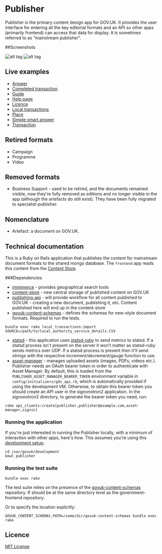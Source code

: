 # Publisher

Publisher is the primary content design app for GOV.UK. It provides the user interface for
entering all the key editorial formats and an API so other apps (primarily frontend) can
access that data for display. It is sometimes referred to as "mainstream publisher".

##Screenshots

![alt tag](doc/publisher_document_screenshot.png)
![alt tag](doc/publisher_admin_screenshot.png)

## Live examples
- [Answer](https://www.gov.uk/smart-meters)
- [Completed transaction](https://www.gov.uk/done/make-lpa)
- [Guide](https://www.gov.uk/council-tax-appeals)
- [Help page](https://www.gov.uk/help/accessibility)
- [Licence](https://www.gov.uk/day-nurseries-wales)
- [Local transactions](https://www.gov.uk/complain-about-your-council)
- [Place](https://www.gov.uk/ukonline-centre-internet-access-computer-training)
- [Simple smart answer](https://www.gov.uk/qualify-tax-credits)
- [Transaction](https://www.gov.uk/council-tax-bands)

## Retired formats
- Campaign
- Programme
- Video

## Removed formats
- Business Support - used to be retired, and the documents remained visible, now
  they're fully removed as editions and no longer visible in the app (although
  the artefacts do still exist).  They have been fully migrated to
  specialist-publisher.

## Nomenclature

- Artefact: a document on GOV.UK.

## Technical documentation

This is a Ruby on Rails application that publishes the content for mainstream document formats to the shared mongo database. The `frontend` app reads this content from the [Content Store](https://github.com/alphagov/content-store).

###Dependencies

- [imminence](https://github.com/alphagov/imminence) - provides geographical search tools
- [content-store](https://github.com/alphagov/content-store) - new central storage of published content on GOV.UK
- [publishing-api](https://github.com/alphagov/publishing-api) - will provide workflow for all content published to GOV.UK - creating a new document, publishing it, etc. Content published here will end up in the content-store
- [govuk-content-schemas](http://github.com/alphagov/govuk-content-schemas) - defines the schemas for new-style document formats. Required to run the tests.

```shell
bundle exec rake local_transactions:import SOURCE=/path/to/local_authority_service_details.CSV
```

- [statsd](https://github.com/etsy/statsd/) - this application uses [statsd-ruby](http://rubygems.org/gems/statsd-ruby) to send metrics to statsd. If a statsd process isn't present on the server it won't matter as statsd-ruby sends metrics over UDP. If a statsd process is present then
it'll send strings with the respective increment/decrement/gauge function to use.
- [asset-manager](https://github.com/alphagov/asset-manager) - manages uploaded assets (images, PDFs, videos etc.). Publisher needs an OAuth bearer token in order to authenticate with Asset Manager. By default, this is loaded from the `PUBLISHER_ASSET_MANAGER_BEARER_TOKEN` environment variable in `config/initializers/gds_api.rb`, which is automatically provided if using the development VM.
Otherwise, to obtain this bearer token you should create an API user in the signonotron2 application. In the signonotron2 directory, to generate the bearer token you need, run:

```shell
rake api_clients:create[publisher,publisher@example.com,asset-manager,signin]
```
### Running the application

If you're just interested in running the Publisher locally, with a minimum of interaction
with other apps, here's how. This assumes you're using this [development setup](https://github.gds/gds/development).

```shell
cd /var/govuk/development
bowl publisher
```

### Running the test suite

`bundle exec rake`

The test suite relies on the presence of the [govuk-content-schemas](http://github.com/alphagov/govuk-content-schemas)
repository. If should be at the same directory level as the government-frontend repository.

Or to specify the location explicitly:

`GOVUK_CONTENT_SCHEMAS_PATH=/some/dir/govuk-content-schemas bundle exec rake`

## Licence

[MIT License](LICENSE)
